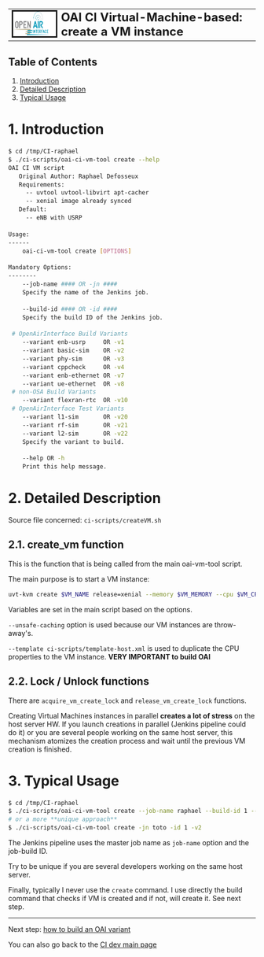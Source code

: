<table style="border-collapse: collapse; border: none;">
  <tr style="border-collapse: collapse; border: none;">
    <td style="border-collapse: collapse; border: none;">
      <a href="http://www.openairinterface.org/">
         <img src="../../doc/images/oai_final_logo.png" alt="" border=3 height=50 width=150>
         </img>
      </a>
    </td>
    <td style="border-collapse: collapse; border: none; vertical-align: center;">
      <b><font size = "5">OAI CI Virtual-Machine-based: create a VM instance</font></b>
    </td>
  </tr>
</table>

## Table of Contents ##

1.  [Introduction](#1-introduction)
2.  [Detailed Description](#2-detailed-description)
3.  [Typical Usage](#3-typical-usage)

# 1. Introduction #

```bash
$ cd /tmp/CI-raphael
$ ./ci-scripts/oai-ci-vm-tool create --help
OAI CI VM script
   Original Author: Raphael Defosseux
   Requirements:
     -- uvtool uvtool-libvirt apt-cacher
     -- xenial image already synced
   Default:
     -- eNB with USRP

Usage:
------
    oai-ci-vm-tool create [OPTIONS]

Mandatory Options:
--------
    --job-name #### OR -jn ####
    Specify the name of the Jenkins job.

    --build-id #### OR -id ####
    Specify the build ID of the Jenkins job.

 # OpenAirInterface Build Variants
    --variant enb-usrp     OR -v1
    --variant basic-sim    OR -v2
    --variant phy-sim      OR -v3
    --variant cppcheck     OR -v4
    --variant enb-ethernet OR -v7
    --variant ue-ethernet  OR -v8
 # non-OSA Build Variants
    --variant flexran-rtc  OR -v10
 # OpenAirInterface Test Variants
    --variant l1-sim       OR -v20
    --variant rf-sim       OR -v21
    --variant l2-sim       OR -v22
    Specify the variant to build.

    --help OR -h
    Print this help message.
```

# 2. Detailed Description #

Source file concerned: `ci-scripts/createVM.sh`

## 2.1. create_vm function ##

This is the function that is being called from the main oai-vm-tool script.

The main purpose is to start a VM instance:

```bash
uvt-kvm create $VM_NAME release=xenial --memory $VM_MEMORY --cpu $VM_CPU --unsafe-caching --template ci-scripts/template-host.xml
```

Variables are set in the main script based on the options.

`--unsafe-caching` option is used because our VM instances are throw-away's. 

`--template ci-scripts/template-host.xml` is used to duplicate the CPU properties to the VM instance. **VERY IMPORTANT to build OAI**

## 2.2. Lock / Unlock functions ##

There are `acquire_vm_create_lock` and `release_vm_create_lock` functions.

Creating Virtual Machines instances in parallel **creates a lot of stress** on the host server HW. If you launch creations in parallel (Jenkins pipeline could do it) or you are several people working on the same host server, this mechanism atomizes the creation process and wait until the previous VM creation is finished.

# 3. Typical Usage #

```bash
$ cd /tmp/CI-raphael
$ ./ci-scripts/oai-ci-vm-tool create --job-name raphael --build-id 1 --variant phy-sim
# or a more **unique approach**
$ ./ci-scripts/oai-ci-vm-tool create -jn toto -id 1 -v2
```

The Jenkins pipeline uses the master job name as `job-name` option and the job-build ID.

Try to be unique if you are several developers working on the same host server.

Finally, typically I never use the `create` command. I use directly the build command that checks if VM is created and if not, will create it. See next step.

---

Next step: [how to build an OAI variant](./vm_based_simulator_build.md)

You can also go back to the [CI dev main page](./ci_dev_home.md)

